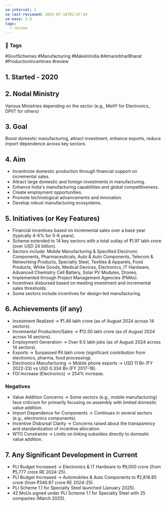```yaml
---
se-interval: 1
se-last-reviewed: 2025-07-16T02:47:34
se-ease: 2.5
tags:
  - review
---
```


### 🔗 **Tags**
#GovtSchemes #Manufacturing #MakeInIndia #AtmanirbharBharat #ProductionIncentives
#review



## 1. Started - 2020

## 2. Nodal Ministry
Various Ministries depending on the sector (e.g., MeitY for Electronics, DPIIT for others)

## 3. Goal
Boost domestic manufacturing, attract investment, enhance exports, reduce import dependence across key sectors.

## 4. Aim
* Incentivize domestic production through financial support on incremental sales.
* Attract large domestic and foreign investments in manufacturing.
* Enhance India's manufacturing capabilities and global competitiveness.
* Create employment opportunities.
* Promote technological advancements and innovation.
* Develop robust manufacturing ecosystems.

## 5. Initiatives (or Key Features)
* Financial incentives based on incremental sales over a base year (typically 4-6% for 5-6 years).
* Scheme extended to 14 key sectors with a total outlay of ₹1.97 lakh crore (over USD 24 billion).
* Sectors include: Mobile Manufacturing & Specified Electronic Components, Pharmaceuticals, Auto & Auto Components, Telecom & Networking Products, Specialty Steel, Textiles & Apparels, Food Products, White Goods, Medical Devices, Electronics, IT Hardware, Advanced Chemistry Cell Battery, Solar PV Modules, Drones.
* Implemented through Project Management Agencies (PMAs).
* Incentives disbursed based on meeting investment and incremental sales thresholds.
* Some sectors include incentives for design-led manufacturing.

## 6. Achievements (if any)
* Investment Realized -> ₹1.46 lakh crore (as of August 2024 across 14 sectors).
* Incremental Production/Sales -> ₹12.50 lakh crore (as of August 2024 across 14 sectors).
* Employment Generation -> Over 9.5 lakh jobs (as of August 2024 across 14 sectors).
* Exports -> Surpassed ₹4 lakh crore (significant contribution from electronics, pharma, food processing).
* Electronics Manufacturing -> Mobile phone exports -> USD 11 Bn (FY 2022-23) vs USD 0.334 Bn (FY 2017-18).
* FDI Increase (Electronics) -> 254% increase.

### Negatives
* Value Addition Concerns -> Some sectors (e.g., mobile manufacturing) face criticism for primarily focusing on assembly with limited domestic value addition.
* Import Dependence for Components -> Continues in several sectors (e.g., electronics components).
* Incentive Disbursal Clarity -> Concerns raised about the transparency and standardization of incentive allocation.
* WTO Constraints -> Limits on linking subsidies directly to domestic value addition.

## 7. Any Significant Development in Current
* PLI Budget Increased -> Electronics & IT Hardware to ₹9,000 crore (from ₹5,777 crore RE 2024-25).
* PLI Budget Increased -> Automobiles & Auto Components to ₹2,818.85 crore (from ₹346.87 crore RE 2024-25).
* PLI Scheme 1.1 for Specialty Steel launched (January 2025).
* 42 MoUs signed under PLI Scheme 1.1 for Specialty Steel with 25 companies (March 2025).
